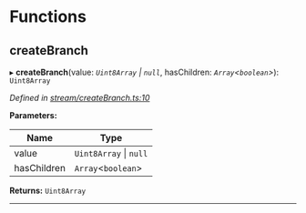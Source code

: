 

# Functions

<a id="createbranch"></a>

##  createBranch

▸ **createBranch**(value: *`Uint8Array` \| `null`*, hasChildren: *`Array`<`boolean`>*): `Uint8Array`

*Defined in [stream/createBranch.ts:10](https://github.com/polkadot-js/common/blob/614a9b0/packages/trie-codec/src/stream/createBranch.ts#L10)*

**Parameters:**

| Name | Type |
| ------ | ------ |
| value | `Uint8Array` \| `null` |
| hasChildren | `Array`<`boolean`> |

**Returns:** `Uint8Array`

___

